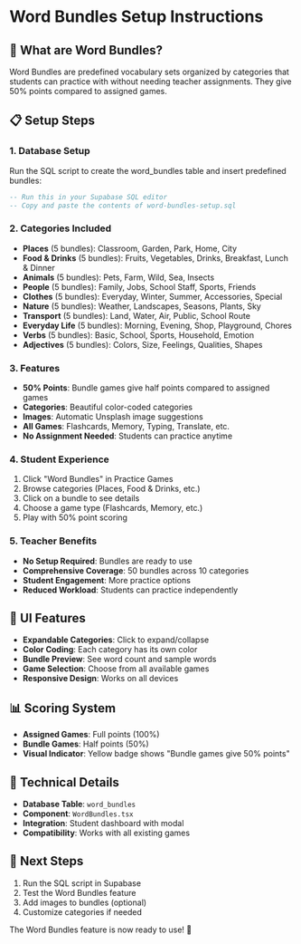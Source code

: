 # Word Bundles Setup Instructions

## 🎯 What are Word Bundles?
Word Bundles are predefined vocabulary sets organized by categories that students can practice with without needing teacher assignments. They give 50% points compared to assigned games.

## 📋 Setup Steps

### 1. Database Setup
Run the SQL script to create the word_bundles table and insert predefined bundles:

```sql
-- Run this in your Supabase SQL editor
-- Copy and paste the contents of word-bundles-setup.sql
```

### 2. Categories Included
- **Places** (5 bundles): Classroom, Garden, Park, Home, City
- **Food & Drinks** (5 bundles): Fruits, Vegetables, Drinks, Breakfast, Lunch & Dinner  
- **Animals** (5 bundles): Pets, Farm, Wild, Sea, Insects
- **People** (5 bundles): Family, Jobs, School Staff, Sports, Friends
- **Clothes** (5 bundles): Everyday, Winter, Summer, Accessories, Special
- **Nature** (5 bundles): Weather, Landscapes, Seasons, Plants, Sky
- **Transport** (5 bundles): Land, Water, Air, Public, School Route
- **Everyday Life** (5 bundles): Morning, Evening, Shop, Playground, Chores
- **Verbs** (5 bundles): Basic, School, Sports, Household, Emotion
- **Adjectives** (5 bundles): Colors, Size, Feelings, Qualities, Shapes

### 3. Features
- **50% Points**: Bundle games give half points compared to assigned games
- **Categories**: Beautiful color-coded categories
- **Images**: Automatic Unsplash image suggestions
- **All Games**: Flashcards, Memory, Typing, Translate, etc.
- **No Assignment Needed**: Students can practice anytime

### 4. Student Experience
1. Click "Word Bundles" in Practice Games
2. Browse categories (Places, Food & Drinks, etc.)
3. Click on a bundle to see details
4. Choose a game type (Flashcards, Memory, etc.)
5. Play with 50% point scoring

### 5. Teacher Benefits
- **No Setup Required**: Bundles are ready to use
- **Comprehensive Coverage**: 50 bundles across 10 categories
- **Student Engagement**: More practice options
- **Reduced Workload**: Students can practice independently

## 🎨 UI Features
- **Expandable Categories**: Click to expand/collapse
- **Color Coding**: Each category has its own color
- **Bundle Preview**: See word count and sample words
- **Game Selection**: Choose from all available games
- **Responsive Design**: Works on all devices

## 📊 Scoring System
- **Assigned Games**: Full points (100%)
- **Bundle Games**: Half points (50%)
- **Visual Indicator**: Yellow badge shows "Bundle games give 50% points"

## 🔧 Technical Details
- **Database Table**: `word_bundles`
- **Component**: `WordBundles.tsx`
- **Integration**: Student dashboard with modal
- **Compatibility**: Works with all existing games

## 🚀 Next Steps
1. Run the SQL script in Supabase
2. Test the Word Bundles feature
3. Add images to bundles (optional)
4. Customize categories if needed

The Word Bundles feature is now ready to use! 🎉



